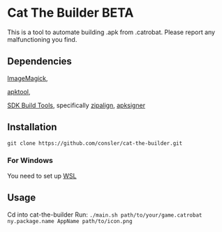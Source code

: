 # Cat The Builder BETA
This is a tool to automate building .apk from .catrobat. Please report any malfunctioning you find.

## Dependencies
[ImageMagick](imagemagick.org),

[apktool](apktool.org),

[SDK Build Tools](developer.android.com/tools/releases/build-tools), specifically [zipalign](developer.android/tools/zipalign), [apksigner](developer.android/tools/apksigner)

## Installation 
``` git clone https://github.com/consler/cat-the-builder.git ```
### For Windows
You need to set up [WSL](https://learn.microsoft.com/en-us/windows/wsl/install)
## Usage
Cd into cat-the-builder
Run:
``` ./main.sh path/to/your/game.catrobat ny.package.name AppName path/to/icon.png ```
